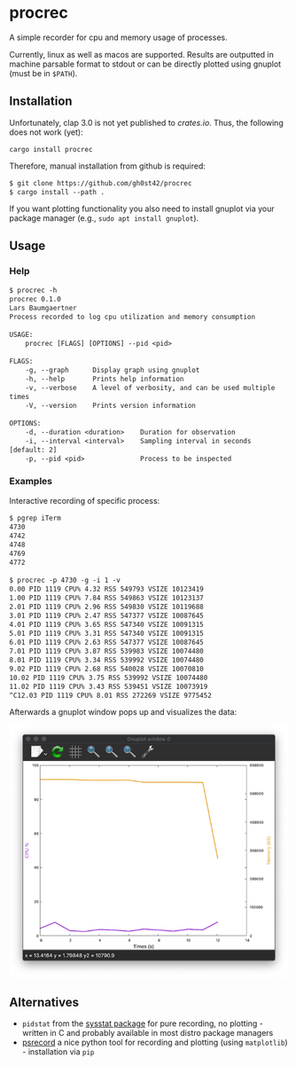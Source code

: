 # procrec

A simple recorder for cpu and memory usage of processes.

Currently, linux as well as macos are supported. Results are outputted in machine parsable format to stdout or can be directly plotted using gnuplot (must be in `$PATH`).

## Installation

Unfortunately, clap 3.0 is not yet published to *crates.io*. Thus, the following does not work (yet):
```
cargo install procrec
```

Therefore, manual installation from github is required:
```
$ git clone https://github.com/gh0st42/procrec
$ cargo install --path .
```

If you want plotting functionality you also need to install gnuplot via your package manager (e.g., `sudo apt install gnuplot`).

## Usage

### Help

``` 
$ procrec -h
procrec 0.1.0
Lars Baumgaertner
Process recorded to log cpu utilization and memory consumption

USAGE:
    procrec [FLAGS] [OPTIONS] --pid <pid>

FLAGS:
    -g, --graph      Display graph using gnuplot
    -h, --help       Prints help information
    -v, --verbose    A level of verbosity, and can be used multiple times
    -V, --version    Prints version information

OPTIONS:
    -d, --duration <duration>    Duration for observation
    -i, --interval <interval>    Sampling interval in seconds [default: 2]
    -p, --pid <pid>              Process to be inspected
```

### Examples

Interactive recording of specific process:
```
$ pgrep iTerm
4730
4742
4748
4769
4772

$ procrec -p 4730 -g -i 1 -v
0.00 PID 1119 CPU% 4.32 RSS 549793 VSIZE 10123419
1.00 PID 1119 CPU% 7.84 RSS 549863 VSIZE 10123137
2.01 PID 1119 CPU% 2.96 RSS 549830 VSIZE 10119688
3.01 PID 1119 CPU% 2.47 RSS 547377 VSIZE 10087645
4.01 PID 1119 CPU% 3.65 RSS 547340 VSIZE 10091315
5.01 PID 1119 CPU% 3.31 RSS 547340 VSIZE 10091315
6.01 PID 1119 CPU% 2.63 RSS 547377 VSIZE 10087645
7.01 PID 1119 CPU% 3.87 RSS 539983 VSIZE 10074480
8.01 PID 1119 CPU% 3.34 RSS 539992 VSIZE 10074480
9.02 PID 1119 CPU% 2.68 RSS 540028 VSIZE 10070810
10.02 PID 1119 CPU% 3.75 RSS 539992 VSIZE 10074480
11.02 PID 1119 CPU% 3.43 RSS 539451 VSIZE 10073919
^C12.03 PID 1119 CPU% 8.01 RSS 272269 VSIZE 9775452

```

Afterwards a gnuplot window pops up and visualizes the data:

![gnuplot screenshot](/img/gnuplot.png?raw=true "gnuplot screenshot")

## Alternatives

- `pidstat` from the [sysstat package](https://github.com/sysstat/sysstat/) for pure recording, no plotting - written in C and probably available in most distro package managers
- [psrecord](https://github.com/astrofrog/psrecord) a nice python tool for recording and plotting (using `matplotlib`) - installation via `pip` 